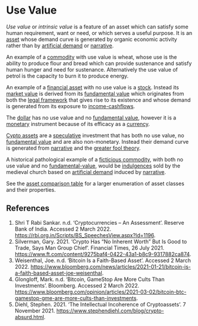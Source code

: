 # Use Value
*Use value* or *intrinsic value* is a feature of an asset which can satisfy some human requirement, want or need, or which serves a useful purpose. It is an [asset](assets.md) whose demand curve is generated by organic economic activity rather than by [artificial demand](artificial-demand.md) or [narrative](narrative-economics.md).

An example of a [commodity](commodity.md) with use value is wheat, whose use is the ability to produce flour and bread which can provide sustenance and satisfy human hunger and need for sustenance. Alternatively the use value of petrol is the capacity to burn it to produce energy. 

An example of a [financial asset](financial-asset.md) with no use value is a [stock](stock.md). Instead its [market value](market.md) is derived from its [fundamental value](fundamental-value.md) which originates from both the [legal framework](security.md) that gives rise to its existence and whose demand is generated from its exposure to [income-cashflows](income-cashflows.md).

The [dollar](dollar.md) has no use value and no [fundamental value](fundamental-value.md), however it is a [monetary](money.md) instrument because of its efficacy as a [currency](currency.md).

[Cypto assets](cryptoasset.md) are a [speculative](speculation.md) investment that has both no use value, no [fundamental value](fundamental-value.md) and are also non-monetary. Instead their demand curve is generated from [narrative](is-narrative-economics.md) and the [greater fool theory](greater-fool-theory.md).

A historical pathological example of a [ficticious commodity](ficticious-commodity.md), with both no use value and no [fundamental-value](fundamental-value.md), would be [indulgences](https://en.wikipedia.org/wiki/Indulgence) sold by the medieval church based on [artificial demand](artificial-demand.md) induced by [narrative](narrative-economics.md).

See the [asset comparison table](assets.md) for a larger enumeration of asset classes and their properties.

## References
1. Shri T Rabi Sankar. n.d. ‘Cryptocurrencies – An Assessment’. Reserve Bank of India. Accessed 2 March 2022. https://rbi.org.in/Scripts/BS_SpeechesView.aspx?Id=1196.
1. Silverman, Gary. 2021. ‘Crypto Has “No Inherent Worth” But Is Good to Trade, Says Man Group Chief’. Financial Times, 26 July 2021. https://www.ft.com/content/9275baf4-0422-43a1-b8c9-9317882ca874.
1. Weisenthal, Joe. n.d. ‘Bitcoin Is a Faith-Based Asset’. Accessed 2 March 2022. https://www.bloomberg.com/news/articles/2021-01-21/bitcoin-is-a-faith-based-asset-joe-weisenthal.
1. Glongloff, Mark. n.d. ‘Bitcoin, GameStop Are More Cults Than Investments’. Bloomberg. Accessed 2 March 2022. https://www.bloomberg.com/opinion/articles/2021-03-02/bitcoin-btc-gamestop-gme-are-more-cults-than-investments.
1. Diehl, Stephen. 2021. ‘The Intellectual Incoherence of Cryptoassets’. 7 November 2021. https://www.stephendiehl.com/blog/crypto-absurd.html.